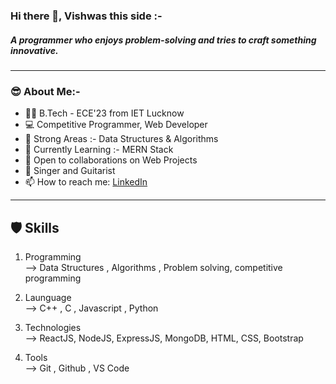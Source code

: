 ### Hi there 👋, Vishwas this side :- 
<h5>A programmer who enjoys problem-solving and tries to craft something innovative. </h5>
<hr>
<h3>😎 About Me:- </h3>
<ul>
  <li>👨‍🎓 B.Tech - ECE'23 from IET Lucknow</li>
  <li>💻 Competitive Programmer, Web Developer</li>
  <li>🤔 Strong Areas :- Data Structures & Algorithms</li>
  <li>🌱 Currently Learning :- MERN Stack </li>
  <li>👯 Open to collaborations on Web Projects</li>
  <li>🎤 Singer and Guitarist</li>
  <li>📫 How to reach me: <a href="https://www.linkedin.com/in/vishwas-vijay-37b0971aa/">LinkedIn</a></li>
</ul>
<hr>

<h2>🛡️ Skills</h2>

1) Programming <br>
       --> Data Structures , Algorithms , Problem solving, competitive programming <br>
       
2) Launguage <br>
       --> C++ , C , Javascript , Python <br>
       
3) Technologies <br>
       --> ReactJS, NodeJS, ExpressJS, MongoDB, HTML, CSS, Bootstrap <br>
       
4) Tools <br>
       --> Git , Github , VS Code
<!--
**Vishdom2304/Vishdom2304** is a ✨ _special_ ✨ repository because its `README.md` (this file) appears on your GitHub profile.

Here are some ideas to get you started:

- 🔭 I’m currently working on ...
- 🌱 I’m currently learning ...
- 👯 I’m looking to collaborate on ...
- 🤔 I’m looking for help with ...
- 💬 Ask me about ...
- 📫 How to reach me: ...
- 😄 Pronouns: ...
- ⚡ Fun fact: ...
-->


